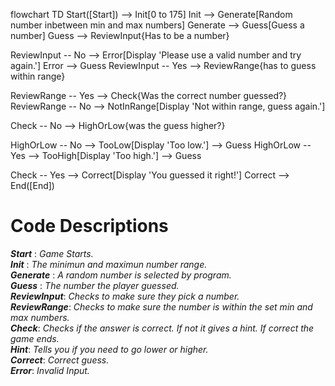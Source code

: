 flowchart TD
 Start([Start]) --> Init[0 to 175]
 Init --> Generate[Random number inbetween min and max numbers]
 Generate --> Guess[Guess a number]
 Guess --> ReviewInput{Has to be a number}

 ReviewInput -- No --> Error[Display 'Please use a valid number and try again.'] 
 Error --> Guess
 ReviewInput -- Yes --> ReviewRange{has to guess within range}

 ReviewRange -- Yes --> Check{Was the correct number guessed?}
 ReviewRange -- No --> NotInRange[Display 'Not within range, guess again.']

 Check -- No --> HighOrLow{was the guess higher?}
 
 HighOrLow -- No --> TooLow[Display 'Too low.'] --> Guess
 HighOrLow -- Yes --> TooHigh[Display 'Too high.'] --> Guess
 
 Check -- Yes --> Correct[Display 'You guessed it right!']
 Correct --> End([End])

# **Code Descriptions**  
_**Start**_ : _Game Starts._       
_**Init**_ : _The minimun and maximun number range._    
_**Generate**_ : _A random number is selected by program._   
_**Guess**_ : _The number the player guessed._   
_**ReviewInput**_: _Checks to make sure they pick a number._   
_**ReviewRange**_: _Checks to make sure the number is within the set min and max numbers._  
_**Check**_: _Checks if the answer is correct. If not it gives a hint. If correct the game ends._  
_**Hint**_: _Tells you if you need to go lower or higher._  
_**Correct**_: _Correct guess._  
_**Error**_: _Invalid Input._




